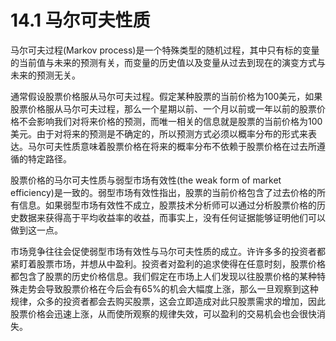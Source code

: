 # 14.1 马尔可夫性质

马尔可夫过程(Markov process)是一个特殊类型的随机过程，其中只有标的变量的当前值与未来的预测有关，而变量的历史值以及变量从过去到现在的演变方式与未来的预测无关。

通常假设股票价格服从马尔可夫过程。假定某种股票的当前价格为100美元，如果股票价格服从马尔可夫过程，那么一个星期以前、一个月以前或一年以前的股票价格不会影响我们对将来价格的预测，而唯一相关的信息就是股票的当前价格为100美元。由于对将来的预测是不确定的，所以预测方式必须以概率分布的形式来表达。马尔可夫性质意味着股票价格在将来的概率分布不依赖于股票价格在过去所遵循的特定路径。

股票价格的马尔可夫性质与弱型市场有效性(the weak form of market efficiency)是一致的。弱型市场有效性指出，股票的当前价格包含了过去价格的所有信息。如果弱型市场有效性不成立，股票技术分析师可以通过分析股票价格的历史数据来获得高于平均收益率的收益，而事实上，没有任何证据能够证明他们可以做到这一点。


市场竞争往往会促使弱型市场有效性与马尔可夫性质的成立。许许多多的投资者都紧盯着股票市场，并想从中盈利。投资者对盈利的追求使得在任意时刻，股票价格都包含了股票的历史价格信息。我们假定在市场上人们发现以往股票价格的某种特殊走势会导致股票价格在今后会有65%的机会大幅度上涨，那么一旦观察到这种规律，众多的投资者都会去购买股票，这会立即造成对此只股票需求的增加，因此股票价格会迅速上涨，从而使所观察的规律失效，可以盈利的交易机会也会很快消失。

